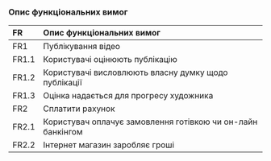 ### Опис функціональних вимог

|FR | Опис функціональних вимог|
|:-|:-|
|FR1|Публікування відео|
|FR1.1| Користувачі оцінюють публікацію |
|FR1.2| Користувачі висловлюють власну думку щодо публікації|
|FR1.3| Оцінка надається для прогресу художника|
|FR2|Cплатити рахунок|
|FR2.1| Користувач оплачує замовлення готівкою чи он-лайн банкінгом |
|FR2.2| Інтернет магазин заробляє гроші|

